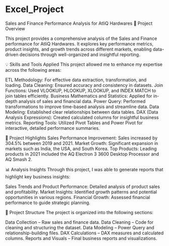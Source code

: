 # Excel_Project

Sales and Finance Performance Analysis for AtliQ Hardwares
🌟 Project Overview

This project provides a comprehensive analysis of the Sales and Finance performance for AtliQ Hardwares. It explores key performance metrics, product insights, and growth trends across different markets, enabling data-driven decisions through well-organized and insightful reporting.


💡 Skills and Tools Applied
This project allowed me to enhance my expertise across the following areas:

ETL Methodology: For effective data extraction, transformation, and loading.
Data Cleaning: Ensured accuracy and consistency in datasets.
Join Functions: Used VLOOKUP, HLOOKUP, XLOOKUP, and INDEX MATCH to join tables efficiently.
Business Mathematics and Statistics: Applied for in-depth analysis of sales and financial data.
Power Query: Performed transformations to improve time-based analysis and streamline data.
Data Modeling: Established clear relationships between data tables.
DAX (Data Analysis Expressions): Created calculated columns for insightful business metrics.
Reporting Tools: Utilized Pivot Tables and Power Pivot for interactive, detailed performance summaries.

🚀 Project Highlights
Sales Performance Improvement: Sales increased by 304.5% between 2019 and 2021.
Market Growth: Significant expansion in markets such as India, the USA, and South Korea.
Top Products: Leading products in 2021 included the AQ Electron 3 3600 Desktop Processor and AQ Smash 2.

📊 Analysis Insights
Through this project, I was able to generate reports that highlight key business insights:

Sales Trends and Product Performance: Detailed analysis of product sales and profitability.
Market Insights: Identified growth patterns and potential opportunities in various regions.
Financial Growth: Assessed financial performance to guide strategic planning.

📁 Project Structure
The project is organized into the following sections:

Data Collection – Raw sales and finance data.
Data Cleaning – Code for cleaning and structuring the dataset.
Data Modeling – Power Query and relationship-building files.
DAX Calculations – DAX measures and calculated columns.
Reports and Visuals – Final business reports and visualizations.

